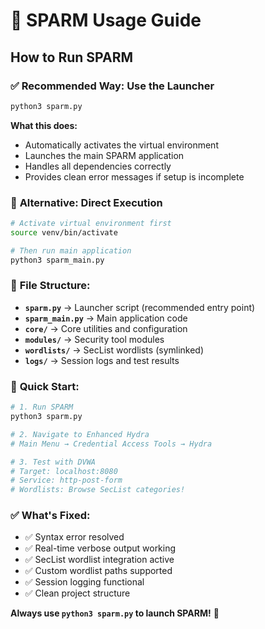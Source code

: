 # 🚀 SPARM Usage Guide

## How to Run SPARM

### ✅ **Recommended Way: Use the Launcher**
```bash
python3 sparm.py
```

**What this does:**
- Automatically activates the virtual environment
- Launches the main SPARM application
- Handles all dependencies correctly
- Provides clean error messages if setup is incomplete

### 🔧 **Alternative: Direct Execution**
```bash
# Activate virtual environment first
source venv/bin/activate

# Then run main application
python3 sparm_main.py
```

### 📁 **File Structure:**
- **`sparm.py`** → Launcher script (recommended entry point)
- **`sparm_main.py`** → Main application code
- **`core/`** → Core utilities and configuration
- **`modules/`** → Security tool modules
- **`wordlists/`** → SecList wordlists (symlinked)
- **`logs/`** → Session logs and test results

### 🎯 **Quick Start:**
```bash
# 1. Run SPARM
python3 sparm.py

# 2. Navigate to Enhanced Hydra
# Main Menu → Credential Access Tools → Hydra

# 3. Test with DVWA
# Target: localhost:8080
# Service: http-post-form
# Wordlists: Browse SecList categories!
```

### ✅ **What's Fixed:**
- ✅ Syntax error resolved
- ✅ Real-time verbose output working  
- ✅ SecList wordlist integration active
- ✅ Custom wordlist paths supported
- ✅ Session logging functional
- ✅ Clean project structure

**Always use `python3 sparm.py` to launch SPARM!** 🎉